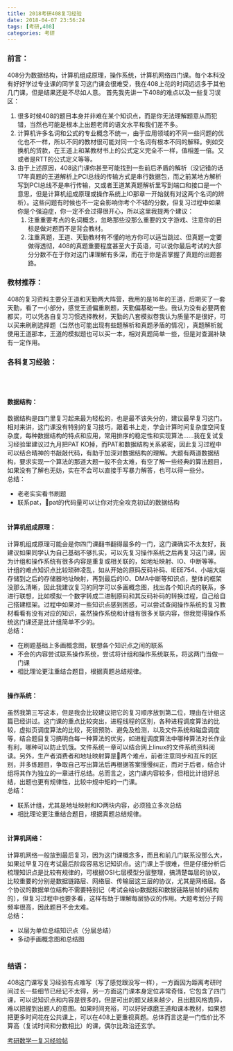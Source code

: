 ```yaml
---
title: 2018考研408复习经验
date: 2018-04-07 23:56:24
tags: [考研,408]
categories: 考研
---
```


### 前言：
408分为数据结构，计算机组成原理，操作系统，计算机网络四门课。每个本科没有好好学过专业课的同学复习这门课会很难受，我在408上花的时间远远多于其他几门课，但是结果还是不尽如人意。
首先我先讲一下408的难点以及一些复习误区：

1. 很多时候408的题目本身并非难在某个知识点，而是你无法理解题意从而犯错，当然也可能是根本上出题老师的语文水平和我们差不多。
2. 计算机许多名词和公式的专业概念不统一，由于应用领域的不同一些问题的优化也不一样，所以不同的教材很可能对同一个名词有根本不同的解释。例如交换机的贷款，在王道上和某教材书上的公式定义完全不一样，值相差一倍。又或者是RTT的公式定义等等。
3. 由于上述原因，408这门课你甚至可能找到一些前后矛盾的解析（没记错的话17年真题的王道解析上PCI总线的传输方式是串行数据包，而之前某地方解析写到PCI总线不是串行传输，又或者王道某真题解析里写到端口和接口是一个意思，但是计算机组成原理或操作系统上IO那章一开始就有对这两个名词的辨析）。这些问题有时候也不一定会影响你考个不错的分数，但复习过程中如果你是个强迫症，你一定不会过得很开心，所以这里我提两个建议：
    1. 注重重要考点的名词概念，忽略那些没那么重要的文字游戏、注意你的目标是做对题而不是背会教材。
    2. 注重真题，王道、天勤教材有不懂的地方你可以适当跳过、但真题一定要做得透彻，408的真题重要程度甚至大于英语，可以说你最后考试的大部分分数不在于你对这门课理解有多深，而在于你是否掌握了真题的出题套路。
### 教材推荐：
408的复习资料主要分王道和天勤两大阵营，我用的是16年的王道，后期买了一套天勤，看了一小部分，感觉王道偏重刷题，天勤偏基础一些。我认为没有必要两套都买，可以凭各自复习习惯选择教材，天勤的八套模拟卷我认为质量不是很好，可以买来刷刷选择题（当然也可能出现有些题解析和真题矛盾的情况），真题解析就使用王道那本，王道的模拟题也可以买一本，相对真题简单一些，但是对查漏补缺有一定作用。

### 各科复习经验：
<br></br>
#### 数据结构：
数据结构是四门里复习起来最为轻松的，也是最不该失分的，建议最早复习这门。相对来讲，这门课没有特别的复习技巧，跟着书上走，学会计算时间复杂度空间复杂度，每种数据结构的特点和应用，常用排序的稳定性和实现算法……我在复试复习经验里建议过九月把PAT KO掉，而PAT和数据结构关系紧密，因此复习过程中可以结合晴神的书敲敲代码，有助于加深对数据结构的理解。大题有两道数据结构，要求实现一个算法的那道大题一般不会太难，有空了解一些经典的算法题目，如果没有了解也无妨，实在不会可以直接手写暴力解答，也可以得一些分。  
    总结：  
+ 老老实实看书刷题  
+ 联系pat，pat的代码量可以让你对完全攻克初试的数据结构
<br></br>
#### 计算机组成原理：
计算机组成原理可能会是你四门课翻书翻得最多的一门，这门课确实不太友好，我建议如果同学认为自己基础不够扎实，可以先复习操作系统之后再复习这门课，因为计组和操作系统有很多内容是重复或相关联的，如地址映射、IO、中断等等。计组的难点知识点比较琐碎凌乱，如从开始的原码反码补码、IEEE754、小端大端存储到之后的存储器地址映射，再到最后的IO、DMA中断等知识点，整体的框架没那么清晰，因此我建议复习的同学可以多画概念图，找出各个知识点的联系，多进行联想，比如模拟一个数字转成二进制原码和其反码补码的转换过程，自己给自己搭建框架。过程中如果对一些知识点感到困惑，可以尝试查阅操作系统的复习教材看看有没有对应的知识，虽然操作系统和计组有很多关联内容，但我觉得操作系统这门课还是比计组简单不少的。  
总结：
+ 在刷题基础上多画概念图，联想各个知识点之间的联系
+ 不会的内容尝试联系操作系统，尝试将计组和操作系统联系，将这两门当做一门课
+ 相比理论更注重结合题目，根据真题总结规律。
<br></br>
#### 操作系统：
虽然我第三写这本，但是我会比较建议把它的复习顺序放到第二位，理由在计组这篇已经讲过。这门课的重点比较突出，进程线程的区别，各种进程调度算法的比较，虚拟页调度算法的比较，死锁预防、避免及检测，以及文件系统和磁盘调度等，结合题目复习搞明白每一种算法的优劣，如进程调度算法中哪种算法对长作业有利，哪种可以防止饥饿。文件系统一章可以结合网上linux的文件系统资料阅读。另外，生产者消费者和地址映射算是两个难点，前者注意同步和互斥的区别，并多练题目，争取自己写出算法后再根据答案慢慢纠正，而对于后者，结合计组将其作为独立的一章进行总结。总而言之，这门课内容较多，但相比计组好总结，出题也更有规律性，比较中规中矩的一门课。  
总结：
+ 联系计组，尤其是地址映射和IO两块内容，必须独立多次总结
+ 相比理论更注重结合题目，根据真题总结规律。
<br></br>
#### 计算机网络：
计算机网络一般放到最后复习，因为这门课概念多，而且和前几门联系没那么大，如果过早复习在考试最后阶段容易忘记知识点。这门课上手很难，但是仔细分析后梳理知识点是比较有规律的，可根据OSI七层模型分层整理，搞清楚每层的协议，比较重要的分别是数据链路层、网络层、传输层这三层的协议，尤其是网络层。各个协议的数据单位结构不需要特别记（考试会给ip数据报和数据链路层帧的结构的），但复习过程中也要多看，这样有助于理解每层协议的作用。大题考划分子网频率很高，因此题目不会太难。  
总结：
+ 以层为单位总结知识点（分层总结）
+ 多动手画概念图和总结图
<br></br>

### 结语：
408这门课写复习经验有点难写（写了感觉跟没写一样），一方面因为距离考研时间过长一些细节已经记不太得，另一方面这门课本身定位非常奇怪，它包含了四门课，可以说知识点和内容是很多的，但是可出的题又越来越少，且出题风格诡异，难以把握到出题人的意图。如果时间充裕，可以好好琢磨王道和课本教材，如果想把更多时间花在公共课上，可以在408上更重视真题。总体而言这是一门性价比不算高（复试时间和分数相比）的课，偶尔比政治还玄学。

[考研数学一复习经验帖](https://mulavar.github.io/math/#more)
